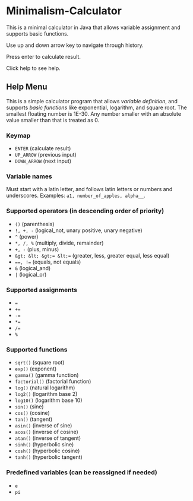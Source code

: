 # Minimalism-Calculator

This is a minimal calculator in Java that allows variable assignment and supports basic functions.

Use up and down arrow key to navigate through history.

Press enter to calculate result.

Click help to see help.

## Help Menu

This is a simple calculator program that allows _variable definition_, and supports _basic functions_ like exponential, logarithm, and square root. The smallest floating number is 1E-30. Any number smaller with an absolute value smaller than that is treated as 0.

### Keymap

- ```ENTER``` (calculate result)
- ```UP_ARROW``` (previous input)
- ```DOWN_ARROW``` (next input)

### Variable names

Must start with a latin letter, and follows latin letters or numbers and underscores. Examples: ```a1, number_of_apples, alpha__```.

### Supported operators (in descending order of priority)

- ```()``` (parenthesis)
- ```!, +, -``` (logical_not, unary positive, unary negative)
- ```^``` (power)
- ```*, /, %``` (multiply, divide, remainder)
- ```+, -``` (plus, minus)
- ```&gt; &lt; &gt;= &lt;=``` (greater, less, greater equal, less equal)
- ```==, !=``` (equals, not equals)
- ```&``` (logical_and)
- ```|``` (logical_or)

### Supported assignments

- ```=```
- ```+=```
- ```-=```
- ```*=```
- ```/=```
- ```%```

### Supported functions

- ```sqrt()``` (square root)
- ```exp()``` (exponent)
- ```gamma()``` (gamma function)
- ```factorial()``` (factorial function)
- ```log()``` (natural logarithm)
- ```log2()``` (logarithm base 2)
- ```log10()``` (logarithm base 10)
- ```sin()``` (sine)
- ```cos()``` (cosine)
- ```tan()``` (tangent)
- ```asin()``` (inverse of sine)
- ```acos()``` (inverse of cosine)
- ```atan()``` (inverse of tangent)
- ```sinh()``` (hyperbolic sine)
- ```cosh()``` (hyperbolic cosine)
- ```tanh()``` (hyperbolic tangent)

### Predefined variables (can be reassigned if needed)

- ```e```
- ```pi```
